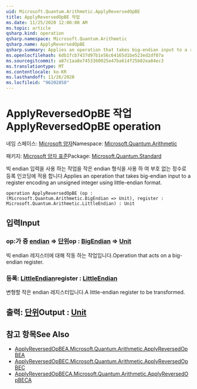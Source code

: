 ```yaml
---
uid: Microsoft.Quantum.Arithmetic.ApplyReversedOpBE
title: ApplyReversedOpBE 작업
ms.date: 11/25/2020 12:00:00 AM
ms.topic: article
qsharp.kind: operation
qsharp.namespace: Microsoft.Quantum.Arithmetic
qsharp.name: ApplyReversedOpBE
qsharp.summary: Applies an operation that takes big-endian input to a register encoding an unsigned integer using little-endian format.
ms.openlocfilehash: 6db1fcb7437d97b1e56c64165d1be523ed2df07a
ms.sourcegitcommit: a87c1aa8e7453360025e47ba614f25b02ea84ec3
ms.translationtype: MT
ms.contentlocale: ko-KR
ms.lasthandoff: 11/26/2020
ms.locfileid: "96202858"
---
```

# <a name="applyreversedopbe-operation"></a><span data-ttu-id="bd94b-102">ApplyReversedOpBE 작업</span><span class="sxs-lookup"><span data-stu-id="bd94b-102">ApplyReversedOpBE operation</span></span>

<span data-ttu-id="bd94b-103">네임 스페이스: [Microsoft 양자](xref:Microsoft.Quantum.Arithmetic)</span><span class="sxs-lookup"><span data-stu-id="bd94b-103">Namespace: [Microsoft.Quantum.Arithmetic](xref:Microsoft.Quantum.Arithmetic)</span></span>

<span data-ttu-id="bd94b-104">패키지: [Microsoft 양자 표준](https://nuget.org/packages/Microsoft.Quantum.Standard)</span><span class="sxs-lookup"><span data-stu-id="bd94b-104">Package: [Microsoft.Quantum.Standard](https://nuget.org/packages/Microsoft.Quantum.Standard)</span></span>


<span data-ttu-id="bd94b-105">빅 endian 입력을 사용 하는 작업을 작은 endian 형식을 사용 하 여 부호 없는 정수로 등록 인코딩에 적용 합니다.</span><span class="sxs-lookup"><span data-stu-id="bd94b-105">Applies an operation that takes big-endian input to a register encoding an unsigned integer using little-endian format.</span></span>

```qsharp
operation ApplyReversedOpBE (op : (Microsoft.Quantum.Arithmetic.BigEndian => Unit), register : Microsoft.Quantum.Arithmetic.LittleEndian) : Unit
```


## <a name="input"></a><span data-ttu-id="bd94b-106">입력</span><span class="sxs-lookup"><span data-stu-id="bd94b-106">Input</span></span>

### <a name="op--bigendian--unit"></a><span data-ttu-id="bd94b-107">op:가 중 [endian](xref:Microsoft.Quantum.Arithmetic.BigEndian) => [단위](xref:microsoft.quantum.lang-ref.unit)</span><span class="sxs-lookup"><span data-stu-id="bd94b-107">op : [BigEndian](xref:Microsoft.Quantum.Arithmetic.BigEndian) => [Unit](xref:microsoft.quantum.lang-ref.unit)</span></span> 

<span data-ttu-id="bd94b-108">빅 endian 레지스터에 대해 작동 하는 작업입니다.</span><span class="sxs-lookup"><span data-stu-id="bd94b-108">Operation that acts on a big-endian register.</span></span>


### <a name="register--littleendian"></a><span data-ttu-id="bd94b-109">등록: [LittleEndian](xref:Microsoft.Quantum.Arithmetic.LittleEndian)</span><span class="sxs-lookup"><span data-stu-id="bd94b-109">register : [LittleEndian](xref:Microsoft.Quantum.Arithmetic.LittleEndian)</span></span>

<span data-ttu-id="bd94b-110">변형할 작은 endian 레지스터입니다.</span><span class="sxs-lookup"><span data-stu-id="bd94b-110">A little-endian register to be transformed.</span></span>



## <a name="output--unit"></a><span data-ttu-id="bd94b-111">출력: [단위](xref:microsoft.quantum.lang-ref.unit)</span><span class="sxs-lookup"><span data-stu-id="bd94b-111">Output : [Unit](xref:microsoft.quantum.lang-ref.unit)</span></span>



## <a name="see-also"></a><span data-ttu-id="bd94b-112">참고 항목</span><span class="sxs-lookup"><span data-stu-id="bd94b-112">See Also</span></span>

- [<span data-ttu-id="bd94b-113">ApplyReversedOpBEA.</span><span class="sxs-lookup"><span data-stu-id="bd94b-113">Microsoft.Quantum.Arithmetic.ApplyReversedOpBEA</span></span>](xref:Microsoft.Quantum.Arithmetic.ApplyReversedOpBEA)
- [<span data-ttu-id="bd94b-114">ApplyReversedOpBEC.</span><span class="sxs-lookup"><span data-stu-id="bd94b-114">Microsoft.Quantum.Arithmetic.ApplyReversedOpBEC</span></span>](xref:Microsoft.Quantum.Arithmetic.ApplyReversedOpBEC)
- [<span data-ttu-id="bd94b-115">ApplyReversedOpBECA.</span><span class="sxs-lookup"><span data-stu-id="bd94b-115">Microsoft.Quantum.Arithmetic.ApplyReversedOpBECA</span></span>](xref:Microsoft.Quantum.Arithmetic.ApplyReversedOpBECA)